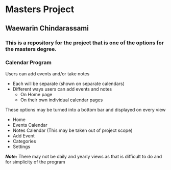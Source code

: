 # Masters Project

## Waewarin Chindarassami

### This is a repository for the project that is one of the options for the masters degree.

### Calendar Program

Users can add events and/or take notes
* Each will be separate (shown on separate calendars)
* Different ways users can add events and notes
  * On Home page
  * On their own individual calendar pages

These options may be turned into a bottom bar and displayed on every view
* Home
* Events Calendar
* Notes Calendar (This may be taken out of project scope)
* Add Event
* Categories
* Settings

***Note:*** There may not be daily and yearly views as that is difficult to do and for simplicity of the program

